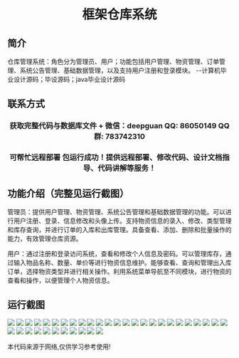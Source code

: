 <p><h1 align="center">框架仓库系统</h1></p>

## 简介
仓库管理系统：角色分为管理员、用户；功能包括用户管理、物资管理、订单管理、系统公告管理、基础数据管理，以及支持用户注册和登录模块。    --计算机毕业设计源码；毕设源码；java毕业设计源码


## 联系方式
<p><h3 align="center">获取完整代码与数据库文件 + 微信：deepguan QQ: 86050149 QQ群: 783742310</h3></p>
<p><h3 align="center">可帮忙远程部署 包运行成功！提供远程部署、修改代码、设计文档指导、代码讲解等服务！</h3></p>

## 功能介绍（完整见运行截图）
管理员：提供用户管理、物资管理、系统公告管理和基础数据管理的功能。可以进行用户注册、登录、信息修改和头像上传。支持物资信息的录入、修改、类型管理和库存查询，并进行订单的入库和出库管理。具备查看、添加、删除和批量操作的能力，有效管理仓库资源。

用户：通过注册和登录访问系统，查看和修改个人信息及密码。可以管理库存，通过输入物品名称、数量、单价等进行物资信息维护。能够查看、查询和管理出入库订单，选择物资类型并进行相关操作。利用系统菜单导航至不同模块，进行物资的查看和操作，以便管理个人物资信息。


## 运行截图
![](https://bs-1329754181.cos.ap-shanghai.myqcloud.com/ssm/frameworkRepositorySystem/img/001.jpg)
![](https://bs-1329754181.cos.ap-shanghai.myqcloud.com/ssm/frameworkRepositorySystem/img/002.jpg)
![](https://bs-1329754181.cos.ap-shanghai.myqcloud.com/ssm/frameworkRepositorySystem/img/003.jpg)
![](https://bs-1329754181.cos.ap-shanghai.myqcloud.com/ssm/frameworkRepositorySystem/img/004.jpg)
![](https://bs-1329754181.cos.ap-shanghai.myqcloud.com/ssm/frameworkRepositorySystem/img/005.jpg)
![](https://bs-1329754181.cos.ap-shanghai.myqcloud.com/ssm/frameworkRepositorySystem/img/006.jpg)
![](https://bs-1329754181.cos.ap-shanghai.myqcloud.com/ssm/frameworkRepositorySystem/img/007.jpg)
![](https://bs-1329754181.cos.ap-shanghai.myqcloud.com/ssm/frameworkRepositorySystem/img/008.jpg)
![](https://bs-1329754181.cos.ap-shanghai.myqcloud.com/ssm/frameworkRepositorySystem/img/009.jpg)
![](https://bs-1329754181.cos.ap-shanghai.myqcloud.com/ssm/frameworkRepositorySystem/img/010.jpg)
![](https://bs-1329754181.cos.ap-shanghai.myqcloud.com/ssm/frameworkRepositorySystem/img/011.jpg)
![](https://bs-1329754181.cos.ap-shanghai.myqcloud.com/ssm/frameworkRepositorySystem/img/012.jpg)
![](https://bs-1329754181.cos.ap-shanghai.myqcloud.com/ssm/frameworkRepositorySystem/img/013.jpg)
![](https://bs-1329754181.cos.ap-shanghai.myqcloud.com/ssm/frameworkRepositorySystem/img/014.jpg)
![](https://bs-1329754181.cos.ap-shanghai.myqcloud.com/ssm/frameworkRepositorySystem/img/015.jpg)
![](https://bs-1329754181.cos.ap-shanghai.myqcloud.com/ssm/frameworkRepositorySystem/img/016.jpg)
![](https://bs-1329754181.cos.ap-shanghai.myqcloud.com/ssm/frameworkRepositorySystem/img/017.jpg)
![](https://bs-1329754181.cos.ap-shanghai.myqcloud.com/ssm/frameworkRepositorySystem/img/018.jpg)
![](https://bs-1329754181.cos.ap-shanghai.myqcloud.com/ssm/frameworkRepositorySystem/img/019.jpg)
![](https://bs-1329754181.cos.ap-shanghai.myqcloud.com/ssm/frameworkRepositorySystem/img/020.jpg)
![](https://bs-1329754181.cos.ap-shanghai.myqcloud.com/ssm/frameworkRepositorySystem/img/021.jpg)
![](https://bs-1329754181.cos.ap-shanghai.myqcloud.com/ssm/frameworkRepositorySystem/img/022.jpg)
![](https://bs-1329754181.cos.ap-shanghai.myqcloud.com/ssm/frameworkRepositorySystem/img/023.jpg)
![](https://bs-1329754181.cos.ap-shanghai.myqcloud.com/ssm/frameworkRepositorySystem/img/024.jpg)
![](https://bs-1329754181.cos.ap-shanghai.myqcloud.com/ssm/frameworkRepositorySystem/img/025.jpg)
![](https://bs-1329754181.cos.ap-shanghai.myqcloud.com/ssm/frameworkRepositorySystem/img/026.jpg)
![](https://bs-1329754181.cos.ap-shanghai.myqcloud.com/ssm/frameworkRepositorySystem/img/027.jpg)
![](https://bs-1329754181.cos.ap-shanghai.myqcloud.com/ssm/frameworkRepositorySystem/img/028.jpg)
![](https://bs-1329754181.cos.ap-shanghai.myqcloud.com/ssm/frameworkRepositorySystem/img/029.jpg)
![](https://bs-1329754181.cos.ap-shanghai.myqcloud.com/ssm/frameworkRepositorySystem/img/030.jpg)
![](https://bs-1329754181.cos.ap-shanghai.myqcloud.com/ssm/frameworkRepositorySystem/img/031.jpg)
![](https://bs-1329754181.cos.ap-shanghai.myqcloud.com/ssm/frameworkRepositorySystem/img/032.jpg)
![](https://bs-1329754181.cos.ap-shanghai.myqcloud.com/ssm/frameworkRepositorySystem/img/033.jpg)
![](https://bs-1329754181.cos.ap-shanghai.myqcloud.com/ssm/frameworkRepositorySystem/img/034.jpg)
![](https://bs-1329754181.cos.ap-shanghai.myqcloud.com/ssm/frameworkRepositorySystem/img/035.jpg)
![](https://bs-1329754181.cos.ap-shanghai.myqcloud.com/ssm/frameworkRepositorySystem/img/036.jpg)

<p>本代码来源于网络,仅供学习参考使用!</p>
